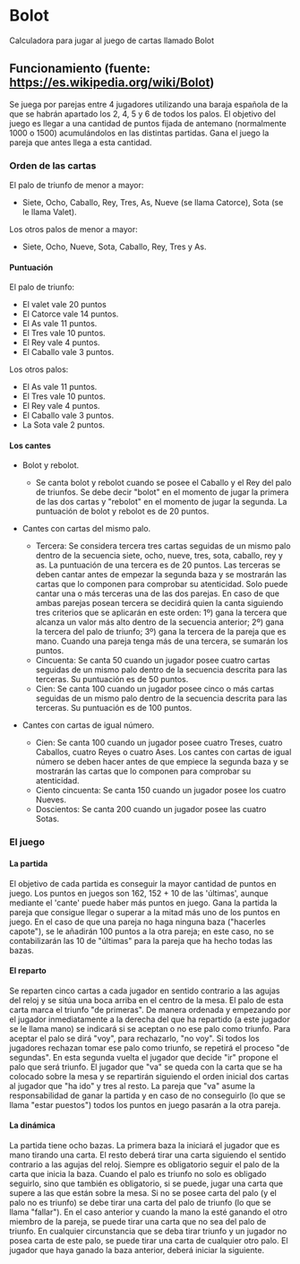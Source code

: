 # Bolot
Calculadora para jugar al juego de cartas llamado Bolot

## Funcionamiento (fuente: https://es.wikipedia.org/wiki/Bolot)

Se juega por parejas entre 4 jugadores utilizando una baraja española de la que se habrán apartado los 2, 4, 5 y 6 de todos los palos. El objetivo del juego es llegar a una cantidad de puntos fijada de antemano (normalmente 1000 o 1500) acumulándolos en las distintas partidas. Gana el juego la pareja que antes llega a esta cantidad.
 ### Orden de las cartas
El palo de triunfo de menor a mayor: 
* Siete, Ocho, Caballo, Rey, Tres, As, Nueve (se llama Catorce), Sota (se le llama Valet).

Los otros palos de menor a mayor: 
* Siete, Ocho, Nueve, Sota, Caballo, Rey, Tres y As.

#### Puntuación
El palo de triunfo:
* El valet vale 20 puntos
* El Catorce vale 14 puntos.
* El As vale 11 puntos.
* El Tres vale 10 puntos.
* El Rey vale 4 puntos.
* El Caballo vale 3 puntos.

Los otros palos:
* El As vale 11 puntos.
* El Tres vale 10 puntos.
* El Rey vale 4 puntos.
* El Caballo vale 3 puntos.
* La Sota vale 2 puntos.

#### Los cantes

* Bolot y rebolot.
  * Se canta bolot y rebolot cuando se posee el Caballo y el Rey del palo de triunfos. Se debe decir "bolot" en el momento de jugar la primera de las dos cartas y "rebolot" en el momento de jugar la segunda. La puntuación de bolot y rebolot es de 20 puntos.

* Cantes con cartas del mismo palo.
  * Tercera: Se considera tercera tres cartas seguidas de un mismo palo dentro de la secuencia siete, ocho, nueve, tres, sota, caballo, rey y as. La puntuación de una tercera es de 20 puntos. Las terceras se deben cantar antes de empezar la segunda baza y se mostrarán las cartas que lo componen para comprobar su atenticidad. Solo puede cantar una o más terceras una de las dos parejas. En caso de que ambas parejas posean tercera se decidirá quien la canta siguiendo tres criterios que se aplicarán en este orden: 1º) gana la tercera que alcanza un valor más alto dentro de la secuencia anterior; 2º) gana la tercera del palo de triunfo; 3º) gana la tercera de la pareja que es mano. Cuando una pareja tenga más de una tercera, se sumarán los puntos.
  * Cincuenta: Se canta 50 cuando un jugador posee cuatro cartas seguidas de un mismo palo dentro de la secuencia descrita para las terceras. Su puntuación es de 50 puntos.
  * Cien: Se canta 100 cuando un jugador posee cinco o más cartas seguidas de un mismo palo dentro de la secuencia descrita para las terceras. Su puntuación es de 100 puntos.
* Cantes con cartas de igual número.
  * Cien: Se canta 100 cuando un jugador posee cuatro Treses, cuatro Caballos, cuatro Reyes o cuatro Ases. Los cantes con cartas de igual número se deben hacer antes de que empiece la segunda baza y se mostrarán las cartas que lo componen para comprobar su atenticidad.
  * Ciento cincuenta: Se canta 150 cuando un jugador posee los cuatro Nueves.
  * Doscientos: Se canta 200 cuando un jugador posee las cuatro Sotas.

 ### El juego

 #### La partida
 El objetivo de cada partida es conseguir la mayor cantidad de puntos en juego. Los puntos en juegos son 162, 152 + 10 de las 'últimas', aunque mediante el 'cante' puede haber más puntos en juego. Gana la partida la pareja que consigue llegar o superar a la mitad más uno de los puntos en juego. En el caso de que una pareja no haga ninguna baza ("hacerles capote"), se le añadirán 100 puntos a la otra pareja; en este caso, no se contabilizarán las 10 de "últimas" para la pareja que ha hecho todas las bazas.

 #### El reparto

 Se reparten cinco cartas a cada jugador en sentido contrario a las agujas del reloj y se sitúa una boca arriba en el centro de la mesa. El palo de esta carta marca el triunfo "de primeras". De manera ordenada y empezando por el jugador inmediatamente a la derecha del que ha repartido (a este jugador se le llama mano) se indicará si se aceptan o no ese palo como triunfo. Para aceptar el palo se dirá "voy", para rechazarlo, "no voy". Si todos los jugadores rechazan tomar ese palo como triunfo, se repetirá el proceso "de segundas". En esta segunda vuelta el jugador que decide "ir" propone el palo que será triunfo. El jugador que "va" se queda con la carta que se ha colocado sobre la mesa y se repartirán siguiendo el orden inicial dos cartas al jugador que "ha ido" y tres al resto. La pareja que "va" asume la responsabilidad de ganar la partida y en caso de no conseguirlo (lo que se llama "estar puestos") todos los puntos en juego pasarán a la otra pareja.

 #### La dinámica

 La partida tiene ocho bazas. La primera baza la iniciará el jugador que es mano tirando una carta. El resto deberá tirar una carta siguiendo el sentido contrario a las agujas del reloj. Siempre es obligatorio seguir el palo de la carta que inicia la baza. Cuando el palo es triunfo no solo es obligado seguirlo, sino que también es obligatorio, si se puede, jugar una carta que supere a las que están sobre la mesa. Si no se posee carta del palo (y el palo no es triunfo) se debe tirar una carta del palo de triunfo (lo que se llama "fallar"). En el caso anterior y cuando la mano la esté ganando el otro miembro de la pareja, se puede tirar una carta que no sea del palo de triunfo. En cualquier circunstancia que se deba tirar triunfo y un jugador no posea carta de este palo, se puede tirar una carta de cualquier otro palo. El jugador que haya ganado la baza anterior, deberá iniciar la siguiente.
